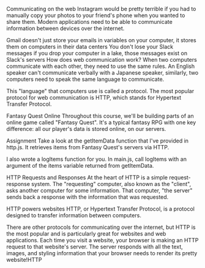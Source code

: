 Communicating on the web
Instagram would be pretty terrible if you had to manually copy your photos to your friend's phone when you wanted to share them. Modern applications need to be able to communicate information between devices over the internet.

Gmail doesn't just store your emails in variables on your computer, it stores them on computers in their data centers
You don't lose your Slack messages if you drop your computer in a lake, those messages exist on Slack's servers
How does web communication work?
When two computers communicate with each other, they need to use the same rules. An English speaker can't communicate verbally with a Japanese speaker, similarly, two computers need to speak the same language to communicate.

This "language" that computers use is called a protocol. The most popular protocol for web communication is HTTP, which stands for Hypertext Transfer Protocol.


Fantasy Quest Online
Throughout this course, we'll be building parts of an online game called "Fantasy Quest". It's a typical fantasy RPG with one key difference: all our player's data is stored online, on our servers.

Assignment
Take a look at the getItemData function that I've provided in http.js. It retrieves items from Fantasy Quest's servers via HTTP.

I also wrote a logItems function for you. In main.js, call logItems with an argument of the items variable returned from getItemData.

HTTP Requests and Responses
At the heart of HTTP is a simple request-response system. The "requesting" computer, also known as the "client", asks another computer for some information. That computer, "the server" sends back a response with the information that was requested.

HTTP powers websites
HTTP, or Hypertext Transfer Protocol, is a protocol designed to transfer information between computers.

There are other protocols for communicating over the internet, but HTTP is the most popular and is particularly great for websites and web applications. Each time you visit a website, your browser is making an HTTP request to that website's server. The server responds with all the text, images, and styling information that your browser needs to render its pretty website!HTTP